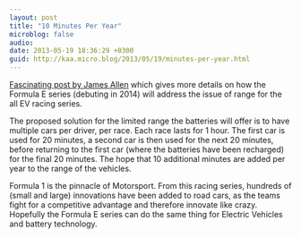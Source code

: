 ```yaml
---
layout: post
title: "10 Minutes Per Year"
microblog: false
audio: 
date: 2013-05-19 18:36:29 +0300
guid: http://kaa.micro.blog/2013/05/19/minutes-per-year.html
---
```

<p><a href="http://www.jamesallenonf1.com/2013/05/formula-e-series-targets-reverse-calendar-for-debut-season-in-2014/">Fascinating post by James Allen</a> which gives more details on how the Formula E series (debuting in 2014) will address the issue of range for the all EV racing series.</p>

<p>The proposed solution for the limited range the batteries will offer is to have multiple cars per driver, per race. Each race lasts for 1 hour. The first car is used for 20 minutes, a second car is then used for the next 20 minutes, before returning to the first car (where the batteries have been recharged) for the final 20 minutes. The hope that 10 additional minutes are added per year to the range of the vehicles.</p>

<p>Formula 1 is the pinnacle of Motorsport. From this racing series, hundreds of (small and large) innovations have been added to road cars, as the teams fight for a competitive advantage and therefore innovate like crazy. Hopefully the Formula E series can do the same thing for Electric Vehicles and battery technology.</p>
